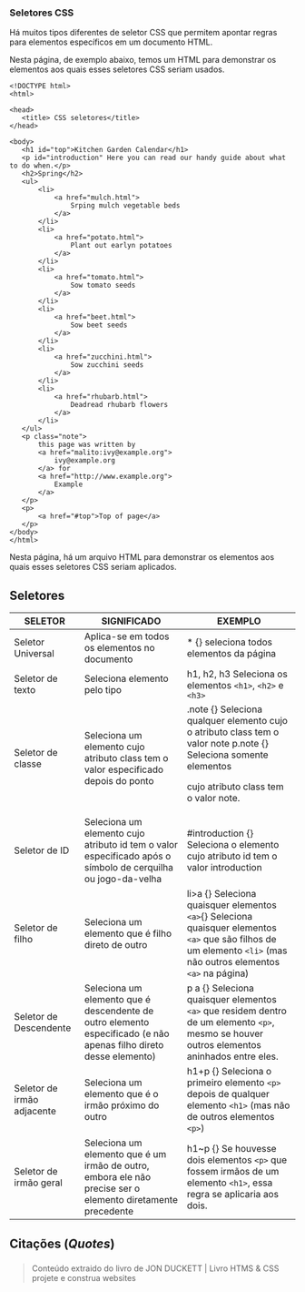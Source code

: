 ### Seletores CSS

Há muitos tipos diferentes de seletor CSS que permitem apontar regras para elementos específicos em um documento HTML. 

Nesta página, de exemplo abaixo, temos um  HTML para demonstrar os elementos aos quais esses seletores CSS seriam usados.
 ```
<!DOCTYPE html>
<html>

<head>
    <title> CSS seletores</title>
</head>

<body>
    <h1 id="top">Kitchen Garden Calendar</h1>
    <p id="introduction" Here you can read our handy guide about what to do when.</p>
    <h2>Spring</h2>
    <ul>
        <li>
            <a href="mulch.html">
                Srping mulch vegetable beds
            </a>
        </li>
        <li>
            <a href="potato.html">
                Plant out earlyn potatoes
            </a>
        </li>
        <li>
            <a href="tomato.html">
                Sow tomato seeds
            </a>
        </li>
        <li>
            <a href="beet.html">
                Sow beet seeds
            </a>
        </li>
        <li>
            <a href="zucchini.html">
                Sow zucchini seeds
            </a>
        </li>
        <li>
            <a href="rhubarb.html">
                Deadread rhubarb flowers
            </a>
        </li>
    </ul>
    <p class="note">
        this page was written by
        <a href="malito:ivy@example.org">
            ivy@example.org
        </a> for
        <a href="http://www.example.org">
            Example
        </a>
    </p>
    <p>
        <a href="#top">Top of page</a>
    </p>
</body>
</html>
```
Nesta página, há um arquivo HTML para demonstrar os elementos aos quais  esses seletores CSS seriam aplicados.

## Seletores

| SELETOR    | SIGNIFICADO | EXEMPLO  |
| ------ | ----------- | --------- |
| Seletor Universal  | Aplica-se em todos os elementos no documento        | * {}  seleciona todos elementos da página     |
| Seletor de texto  | Seleciona elemento pelo tipo       | h1, h2, h3 Seleciona os elementos ```<h1>```, ```<h2>``` e ```<h3>```         |
| Seletor de classe  | Seleciona um elemento cujo  atributo class tem o valor especificado depois do ponto      | .note {} Seleciona qualquer elemento cujo o atributo class tem o valor  note p.note {} Seleciona somente elementos <p> cujo atributo class tem o valor note.         |
| Seletor de ID  | Seleciona um elemento cujo atributo id tem o valor especificado após o símbolo de cerquilha ou jogo-da-velha       | #introduction {} Seleciona o elemento cujo atributo id tem o valor introduction         |
| Seletor de filho  | Seleciona um elemento que é filho direto de outro       | li>a {} Seleciona quaisquer elementos ```<a>```{} Seleciona quaisquer elementos ```<a>``` que são filhos de um elemento ```<li>``` (mas não outros elementos ```<a>``` na página)         |
| Seletor de Descendente  | Seleciona um elemento que é descendente de outro elemento especificado (e não apenas filho direto desse elemento)       | p  a {} Seleciona quaisquer elementos ```<a>``` que residem dentro de um elemento ```<p>```, mesmo se houver outros elementos aninhados entre eles.         |
| Seletor de irmão adjacente  | Seleciona um elemento que é o irmão próximo do outro       | h1+p {} Seleciona o primeiro elemento ```<p>``` depois de qualquer elemento ```<h1>``` (mas não de outros elementos ```<p>```)         |
| Seletor de irmão geral  | Seleciona um elemento que é um irmão de outro, embora ele não precise ser o elemento diretamente precedente       | h1~p     {} Se houvesse dois elementos ```<p>``` que fossem irmãos de um elemento ```<h1>```, essa regra se aplicaria aos dois.     |

## Citações (_Quotes_)
### 
> Conteúdo extraido do livro de JON DUCKETT | Livro HTMS & CSS projete e construa websites
